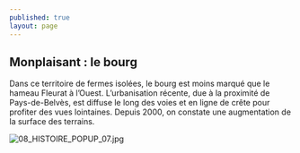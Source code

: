 ```yaml
---
published: true
layout: page
---
```

## Monplaisant : le bourg

Dans ce territoire de fermes isolées, le bourg est moins marqué que le hameau Fleurat à l’Ouest. L’urbanisation récente, due à la proximité de Pays-de-Belvès, est diffuse le long des voies et en ligne de crête pour profiter des vues lointaines. Depuis 2000, on constate une augmentation de la surface des terrains. 

![08_HISTOIRE_POPUP_07.jpg]({{site.baseurl}}/data/images/8/histoire/08_HISTOIRE_POPUP_07.jpg)

